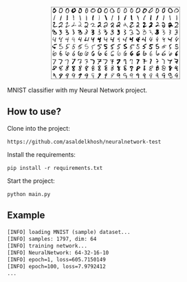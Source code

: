 <p align="center">
    <img src=".github/readme/logo.png" width="300" alt="logo" />
</p>

MNIST classifier with my Neural Network project.

## How to use?

Clone into the project:

```shell
https://github.com/asaldelkhosh/neuralnetwork-test
```

Install the requirements:

```shell
pip install -r requirements.txt
```

Start the project:

```shell
python main.py
```

## Example

```shell
[INFO] loading MNIST (sample) dataset...
[INFO] samples: 1797, dim: 64
[INFO] training network...
[INFO] NeuralNetwork: 64-32-16-10
[INFO] epoch=1, loss=605.7150149
[INFO] epoch=100, loss=7.9792412
...
```
